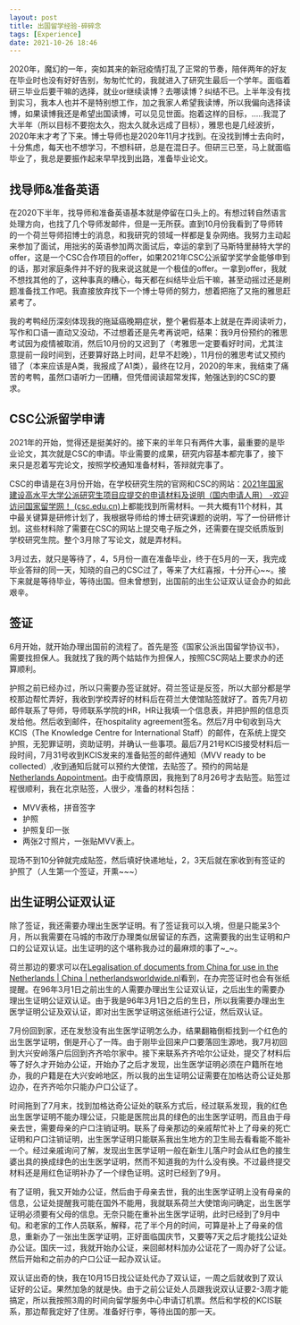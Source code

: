 ```yaml
---
layout: post
title: 出国留学经验-碎碎念
tags: [Experience]
date: 2021-10-26 18:46
---
```


2020年，魔幻的一年，突如其来的新冠疫情打乱了正常的节奏，陪伴两年的好友在毕业时也没有好好告别，匆匆忙忙的，我就进入了研究生最后一个学年。面临着研三毕业后要干嘛的选择，就业or继续读博？去哪读博？纠结不已。上半年没有找到实习，我本人也并不是特别想工作，加之我家人希望我读博，所以我偏向选择读博，如果读博我还是希望出国读博，可以见见世面。抱着这样的目标，.....我混了大半年（所以目标不要抱太久，抱太久就永远成了目标），雅思也是几经波折，2020年末才考了下来。博士导师也是2020年11月才找到。在没找到博士去向时，十分焦虑，每天也不想学习，不想科研，总是在混日子。但研三已至，马上就面临毕业了，我总是要振作起来早早找到出路，准备毕业论文。

## 找导师&准备英语

在2020下半年，找导师和准备英语基本就是停留在口头上的。有想过转自然语言处理方向，也找了几个导师发邮件，但是一无所获。直到10月份我看到了导师转的一个荷兰导师招博士的消息，和我研究的领域一样都是复杂网络。我努力主动起来参加了面试，用拙劣的英语参加两次面试后，幸运的拿到了马斯特里赫特大学的offer，这是一个CSC合作项目的offer，如果2021年CSC公派留学奖学金能够申到的话，那对家庭条件并不好的我来说这就是一个极佳的offer。一拿到offer，我就不想找其他的了，这种事真的糟心，每天都在纠结毕业后干嘛，甚至动摇过还是刷题准备找工作吧。我直接放弃找下一个博士导师的努力，想着把拖了又拖的雅思赶紧考了。

我的考鸭经历深刻体现我的拖延癌晚期症状，整个暑假基本上就是在弄阅读听力，写作和口语一直动又没动，不过想着还是先考再说吧，结果：我9月份预约的雅思考试因为疫情被取消，然后10月份的又迟到了（考雅思一定要看好时间，尤其注意提前一段时间到，还要算好路上时间，赶早不赶晚），11月份的雅思考试又预约错了（本来应该是A类，我报成了A1类），最终在12月，2020的年末，我结束了痛苦的考鸭，虽然口语听力一团糟，但凭借阅读超常发挥，勉强达到的CSC的要求。

## CSC公派留学申请

2021年的开始，觉得还是挺美好的。接下来的半年只有两件大事，最重要的是毕业论文，其次就是CSC的申请。毕业需要的成果，研究内容基本都完事了，接下来只是忍着写完论文，按照学校通知准备材料，答辩就完事了。

CSC的申请是在3月份开始，在学校研究生院的官网和CSC的网站：[2021年国家建设高水平大学公派研究生项目应提交的申请材料及说明（国内申请人用） -欢迎访问国家留学网！ (csc.edu.cn)](https://www.csc.edu.cn/article/1954)上都能找到所需材料。一共大概有11个材料，其中最关键算是研修计划了，我根据导师给的博士研究课题的说明，写了一份研修计划。这些材料除了需要在CSC的网站上提交电子版之外，还需要在提交纸质版到学校研究生院。整个3月除了写论文，就是弄材料。

3月过去，就只是等待了，4，5月份一直在准备毕业，终于在5月的一天，我完成毕业答辩的同一天，知晓的自己的CSC过了，等来了大红喜报，十分开心~~。接下来就是等待毕业，等待出国。但未曾想到，出国前的出生公证双认证会办的如此艰辛。

## 签证

6月开始，就开始办理出国前的流程了。首先是签《国家公派出国留学协议书》，需要找担保人。我就找了我的两个姑姑作为担保人，按照CSC网站上要求办的还算顺利。

护照之前已经办过，所以只需要办签证就好。荷兰签证是反签，所以大部分都是学校那边帮忙弄好，我收到学校弄好的材料后在荷兰大使馆贴签就好了。首先7月初邮件联系了导师，导师联系学院的HR，HR让我填一个信息表，并把护照的信息页发给他。然后收到邮件，在hospitality agreement签名。然后7月中旬收到马大KCIS（The Knowledge Centre for International Staff）的邮件，在系统上提交护照，无犯罪证明，资助证明，并确认一些事项。最后7月21号KCIS接受材料后一段时间，7月31号收到KCIS发来的准备贴签的邮件通知（MVV ready to be collected）,收到通知后就可以预约大使馆，去贴签了。预约的网站是[Netherlands Appointment](https://www.vfsvisaonline.com/Netherlands-Global-Online-Appointment_Zone1/AppScheduling/AppWelcome.aspx?P=ltLn8sB713pXho9S%2bnODEomPmYxj9NlLPuyVgtwptqY%3d)。由于疫情原因，我拖到了8月26号才去贴签。贴签过程很顺利，我在北京贴签，人很少，准备的材料包括：

- MVV表格，拼音签字
- 护照
- 护照复印一张
- 两张2寸照片，一张贴MVV表上。

现场不到10分钟就完成贴签，然后填好快递地址，2，3天后就在家收到有签证的护照了（人生第一个签证，开熏~~~）

## 出生证明公证双认证

除了签证，我还需要办理出生医学证明。有了签证我可以入境，但是只能呆3个月，所以我需要在马城的市政厅办理类似居留证的东西，这需要我的出生证明和户口的公证双认证。出生证明的这个堪称我办过的最麻烦的事了~_~。

荷兰那边的要求可以在[Legalisation of documents from China for use in the Netherlands \| China \| netherlandsworldwide.nl](https://www.netherlandsworldwide.nl/countries/china/living-and-working/legalisation-foreign-documents)看到，在办完签证时也会有张纸提醒。在96年3月1日之前出生的人需要办理出生公证双认证，之后出生的需要办理出生证明公证双认证。由于我是96年3月1日之后的生日，所以我需要办理出生医学证明公证及双认证，即对出生医学证明这张纸进行公证，然后双认证。

7月份回到家，还在发愁没有出生医学证明怎么办，结果翻箱倒柜找到一个红色的出生医学证明，倒是开心了一阵。由于刚毕业回来户口要落回生源地，我7月初回到大兴安岭落户后回到齐齐哈尔家中。接下来联系齐齐哈尔公证处，提交了材料后等了好久才开始办公证，开始办了之后才发现，出生医学证明必须在户籍所在地办，我的户籍是在大兴安岭地区，所以我的出生证明公证需要在加格达奇公证处那边办，在齐齐哈尔只能办户口公证了。

时间拖到了7月末，找到加格达奇公证处的联系方式后，经过联系发现，我的红色出生医学证明不能办理公证，只能是医院出具的绿色的出生医学证明，而且由于母亲去世，需要母亲的户口注销证明。联系了母亲那边的亲戚帮忙补上了母亲的死亡证明和户口注销证明，出生医学证明只能联系我出生地方的卫生局去看看能不能补一个。经过亲戚询问了解，发现出生医学证明一般在新生儿落户时会从红色的接生婆出具的换成绿色的出生医学证明，然而不知道我的为什么没有换。不过最终提交材料还是用红色证明补办了一个绿色证明。这时已经到了9月。

有了证明，我又开始办公证，然后由于母亲去世，我的出生医学证明上没有母亲的信息，公证处提醒我可能在国外不能用，我就联系荷兰大使馆询问确定，出生医学证明必须要有父母的信息。无奈只能在重补出生医学证明，此时已经到了9月中旬。和老家的工作人员联系，解释，花了半个月的时间，可算是补上了母亲的信息，重新办了一张出生医学证明，正好面临国庆节，又要等7天之后才能找公证处办公证。国庆一过，我就开始办公证，来回邮材料加办公证花了一周办好了公证。然后开始和之前办的户口公证一起办双认证。

双认证出奇的快，我在10月15日找公证处代办了双认证，一周之后就收到了双认证好的公证。果然加急的就是快。由于之前公证处人员跟我说双认证要2-3周才能搞定，所以我按照3周的时间向留学服务中心申请订机票。然后和学校的KCIS联系，那边帮我定好了住房。准备好行李，等待出国的那一天。





